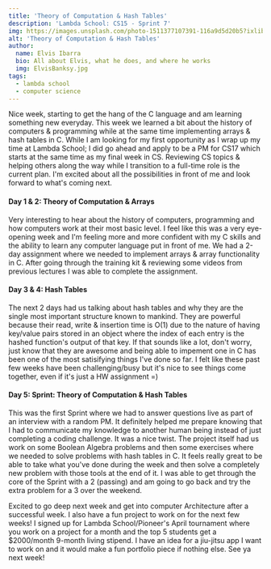 ```yaml
---
title: 'Theory of Computation & Hash Tables'
description: 'Lambda School: CS15 - Sprint 7'
img: https://images.unsplash.com/photo-1511377107391-116a9d5d20b5?ixlib=rb-1.2.1&ixid=MXwxMjA3fDB8MHxwaG90by1wYWdlfHx8fGVufDB8fHw%3D&auto=format&fit=crop&w=2550&q=80
alt: 'Theory of Computation & Hash Tables'
author:
  name: Elvis Ibarra
  bio: All about Elvis, what he does, and where he works
  img: ElvisBanksy.jpg
tags:
  - lambda school
  - computer science
---
```


<section class="weekly">
  <p class="intro">
      Nice week, starting to get the hang of the C language and am learning something new everyday. This week we learned a bit about the history of computers & programming while at the same time implementing arrays & hash tables in C. While I am looking for my first opportunity as I wrap up my time at Lambda School; I did go ahead and apply to be a PM for CS17 which starts at the same time as my final week in CS. Reviewing CS topics & helping others along the way while I transition to a full-time role is the current plan. I'm excited about all the possibilities in front of me and look forward to what's coming next.  </p>
      <div class="top-content">
        <div class="text-content">
            <h4><span class="daytags">Day 1 & 2: </span> <span class="day">Theory of Computation & Arrays
              </span></h4>
              <p> Very interesting to hear about the history of computers, programming and how computers work at their most basic level. I feel like this was a very eye-opening week and I'm feeling more and more confident with my C skills and the ability to learn any computer language put in front of me. We had a 2-day assignment where we needed to implement arrays & array functionality in C. After going through the training kit & reviewing some videos from previous lectures I was able to complete the assignment.  </p>
      </div>
      <div class="text-content">
          <h4><span class="daytags">Day 3 & 4: </span> <span class="day">Hash Tables
            </span></h4>
            <p> The next 2 days had us talking about hash tables and why they are the single most important structure known to mankind. They are powerful because their read, write & insertion time is O(1) due to the nature of having key/value pairs stored in an object where the index of each entry is the hashed function's output of that key. If that sounds like a lot, don't worry, just know that they are awesome and being able to impement one in C has been one of the most satisifying things I've done so far. I felt like these past few weeks have been challenging/busy but it's nice to see things come together, even if it's just a HW assignment =)  </p>
    </div>
    <div class="text-content">
        <h4><span class="daytags">Day 5: </span> <span class="day">Sprint: Theory of Computation & Hash Tables
          </span></h4>
          <p> This was the first Sprint where we had to answer questions live as part of an interview with a random PM. It definitely helped me prepare knowing that I had to communicate my knowledge to another human being instead of just completing a coding challenge. It was a nice twist. The project itself had us work on some Boolean Algebra problems and then some exercises where we needed to solve problems with hash tables in C. It feels really great to be able to take what you've done during the week and then solve a completely new problem with those tools at the end of it. I was able to get through the core of the Sprint with a 2 (passing) and am going to go back and try the extra problem for a 3 over the weekend.
          </p>
  </div>
            <p class="weeklyp">Excited to go deep next week and get into computer Architecture after a successful week. I also have a fun project to work on for the next few weeks! I signed up for Lambda School/Pioneer's April tournament where you work on a project for a month and the top 5 students get a $2000/month 9-month living stipend. I have an idea for a jiu-jitsu app I want to work on and it would make a fun portfolio piece if nothing else. See ya next week! </p>
    </section>
